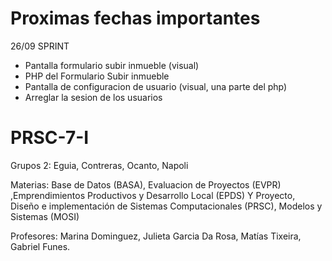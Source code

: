 # Proximas fechas importantes 
  
26/09 SPRINT
- Pantalla formulario subir inmueble (visual)
- PHP del Formulario Subir inmueble 
- Pantalla de configuracion de usuario (visual, una parte del php)
- Arreglar la sesion de los usuarios
                 

                

# PRSC-7-I
Grupos 2: Eguia, Contreras, Ocanto, Napoli

Materias: Base de Datos (BASA), Evaluacion de Proyectos (EVPR) ,Emprendimientos Productivos y Desarrollo Local (EPDS) Y Proyecto, Diseño e implementación de Sistemas Computacionales (PRSC), Modelos y Sistemas (MOSI)

Profesores: Marina Dominguez, Julieta Garcia Da Rosa, Matías Tixeira, Gabriel Funes.
